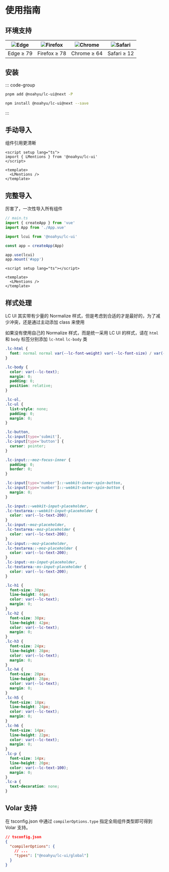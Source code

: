 # 使用指南

## 环境支持

| ![Edge](https://cdn.jsdelivr.net/npm/@browser-logos/edge@2.0.5/edge_32x32.png) | ![Firefox](https://cdn.jsdelivr.net/npm/@browser-logos/firefox@3.0.9/firefox_32x32.png) | ![Chrome](https://cdn.jsdelivr.net/npm/@browser-logos/chrome@2.0.0/chrome_32x32.png) | ![Safari](https://cdn.jsdelivr.net/npm/@browser-logos/safari@2.1.0/safari_32x32.png) |
| ------------------------------------------------------------------------------ | --------------------------------------------------------------------------------------- | ------------------------------------------------------------------------------------ | ------------------------------------------------------------------------------------ |
| Edge ≥ 79                                                                      | Firefox ≥ 78                                                                            | Chrome ≥ 64                                                                          | Safari ≥ 12                                                                          |

## 安装

::: code-group

```bash [pnpm]
pnpm add @noahyu/lc-ui@next -P
```

```bash [npm]
npm install @noahyu/lc-ui@next --save
```

:::

## 手动导入 <Badge type="tip" text="推荐" vertical="middle" />

组件引用更清晰

```vue
<script setup lang="ts">
import { LMentions } from '@noahyu/lc-ui'
</script>

<template>
  <LMentions />
</template>
```

## 完整导入

厉害了，一次性导入所有组件

```ts
// main.ts
import { createApp } from 'vue'
import App from './App.vue'

import lcui from '@noahyu/lc-ui'

const app = createApp(App)

app.use(lcui)
app.mount('#app')
```

```vue
<script setup lang="ts"></script>

<template>
  <LMentions />
</template>
```

## 样式处理

LC UI 其实带有少量的 Normalize 样式，但是考虑到合适的才是最好的，为了减少冲突，还是通过主动添加 class 来使用

如果没有使用自己的 Normalize 样式，而是统一采用 LC UI 的样式，请在 `html` 和 `body` 标签分别添加 `lc-html` `lc-body` 类

```scss
.lc-html {
  font: normal normal var(--lc-font-weight) var(--lc-font-size) / var(--lc-line-height) var(--lc-font-sans-serif);
}

.lc-body {
  color: var(--lc-text);
  margin: 0;
  padding: 0;
  position: relative;
}

.lc-ol,
.lc-ul {
  list-style: none;
  padding: 0;
  margin: 0;
}

.lc-button,
.lc-input[type='submit'],
.lc-input[type='button'] {
  cursor: pointer;
}

.lc-input::-moz-focus-inner {
  padding: 0;
  border: 0;
}

.lc-input[type='number']::-webkit-inner-spin-button,
.lc-input[type='number']::-webkit-outer-spin-button {
  margin: 0;
}

.lc-input::-webkit-input-placeholder,
.lc-textarea::-webkit-input-placeholder {
  color: var(--lc-text-200);
}
.lc-input:-moz-placeholder,
.lc-textarea:-moz-placeholder {
  color: var(--lc-text-200);
}
.lc-input::-moz-placeholder,
.lc-textarea::-moz-placeholder {
  color: var(--lc-text-200);
}
.lc-input:-ms-input-placeholder,
.lc-textarea:-ms-input-placeholder {
  color: var(--lc-text-200);
}

.lc-h1 {
  font-size: 38px;
  line-height: 44px;
  color: var(--lc-text);
  margin: 0;
}
.lc-h2 {
  font-size: 30px;
  line-height: 42px;
  color: var(--lc-text);
  margin: 0;
}
.lc-h3 {
  font-size: 24px;
  line-height: 28px;
  color: var(--lc-text);
  margin: 0;
}
.lc-h4 {
  font-size: 20px;
  line-height: 28px;
  color: var(--lc-text);
  margin: 0;
}
.lc-h5 {
  font-size: 18px;
  line-height: 24px;
  color: var(--lc-text);
  margin: 0;
}
.lc-h6 {
  font-size: 14px;
  line-height: 22px;
  color: var(--lc-text);
  margin: 0;
}
.lc-p {
  font-size: 14px;
  line-height: 20px;
  color: var(--lc-text-100);
  margin: 0;
}
.lc-a {
  text-decoration: none;
}
```

## Volar 支持

在 tsconfig.json 中通过 `compilerOptions.type` 指定全局组件类型即可得到 Volar 支持。

```json
// tsconfig.json
{
  "compilerOptions": {
    // ...
    "types": ["@noahyu/lc-ui/global"]
  }
}
```

